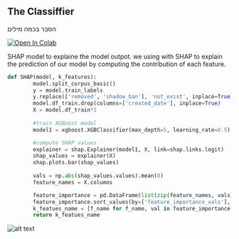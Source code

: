 ## The Classiffier
הסבר בכמה מילים 


[![Open In Colab](https://colab.research.google.com/assets/colab-badge.svg)](https://colab.research.google.com/drive/1_vOQ0QBDepiRg7pM2YDrIGL0hUgyARdJ) 


SHAP model to explaine the model outpot.
we using with SHAP to explain the prediction of our model by computing the contribution of each feature.

```python
def SHAP(model, k_features):
        model.split_corpus_basic()
        y = model.train_labels 
        y.replace(['removed', 'shadow_ban'], 'not_exist', inplace=True)
        model.df_train.drop(columns=['created_date'], inplace=True)
        X = model.df_train*1
        
        #train XGBoost model
        model1 = xgboost.XGBClassifier(max_depth=5, learning_rate=0.5).fit(X, y)

        #compute SHAP values
        explainer = shap.Explainer(model1, X, link=shap.links.logit)
        shap_values = explainer(X)        
        shap.plots.bar(shap_values)
        
        vals = np.abs(shap_values.values).mean(0)
        feature_names = X.columns

        feature_importance = pd.DataFrame(list(zip(feature_names, vals)), columns=['col_name','feature_importance_vals'])
        feature_importance.sort_values(by=['feature_importance_vals'], ascending=False, inplace=True)
        k_featues_name = [f_name for f_name, val in feature_importance.head(k_features).values.tolist()]
        return k_featues_name
```

![alt text](https://i.postimg.cc/fTbKCxBG/Whats-App-Image-2022-06-27-at-17-56-28.jpg)
